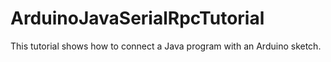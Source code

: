 # ArduinoJavaSerialRpcTutorial
This tutorial shows how to connect a Java program with an Arduino sketch.
